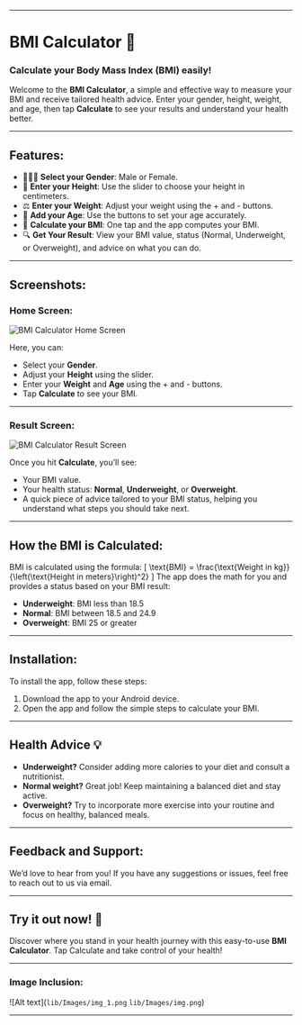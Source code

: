 
---

# BMI Calculator 📱

### Calculate your Body Mass Index (BMI) easily!

Welcome to the **BMI Calculator**, a simple and effective way to measure your BMI and receive tailored health advice. Enter your gender, height, weight, and age, then tap **Calculate** to see your results and understand your health better.

---

## Features:

- 🧑‍🤝‍🧑 **Select your Gender**: Male or Female.
- 📏 **Enter your Height**: Use the slider to choose your height in centimeters.
- ⚖️ **Enter your Weight**: Adjust your weight using the + and - buttons.
- 🔢 **Add your Age**: Use the buttons to set your age accurately.
- 🧮 **Calculate your BMI**: One tap and the app computes your BMI.
- 🔍 **Get Your Result**: View your BMI value, status (Normal, Underweight, or Overweight), and advice on what you can do.

---

## Screenshots:

### Home Screen:

![BMI Calculator Home Screen](path-to-your-image-1.png)

Here, you can:
- Select your **Gender**.
- Adjust your **Height** using the slider.
- Enter your **Weight** and **Age** using the + and - buttons.
- Tap **Calculate** to see your BMI.

---

### Result Screen:

![BMI Calculator Result Screen](path-to-your-image-2.png)

Once you hit **Calculate**, you’ll see:
- Your BMI value.
- Your health status: **Normal**, **Underweight**, or **Overweight**.
- A quick piece of advice tailored to your BMI status, helping you understand what steps you should take next.

---

## How the BMI is Calculated:
BMI is calculated using the formula:
\[
\text{BMI} = \frac{\text{Weight in kg}}{\left(\text{Height in meters}\right)^2}
\]
The app does the math for you and provides a status based on your BMI result:
- **Underweight**: BMI less than 18.5
- **Normal**: BMI between 18.5 and 24.9
- **Overweight**: BMI 25 or greater

---

## Installation:
To install the app, follow these steps:
1. Download the app to your Android device.
2. Open the app and follow the simple steps to calculate your BMI.

---

## Health Advice 💡
- **Underweight?** Consider adding more calories to your diet and consult a nutritionist.
- **Normal weight?** Great job! Keep maintaining a balanced diet and stay active.
- **Overweight?** Try to incorporate more exercise into your routine and focus on healthy, balanced meals.

---

## Feedback and Support:
We’d love to hear from you! If you have any suggestions or issues, feel free to reach out to us via email.

---

## Try it out now! 🎉
Discover where you stand in your health journey with this easy-to-use **BMI Calculator**. Tap Calculate and take control of your health!

---

### Image Inclusion:
![Alt text](`lib/Images/img_1.png`  `lib/Images/img.png`)

---
